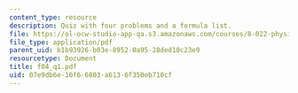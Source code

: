 ```yaml
---
content_type: resource
description: Quiz with four problems and a formula list.
file: https://ol-ocw-studio-app-qa.s3.amazonaws.com/courses/8-022-physics-ii-electricity-and-magnetism-fall-2004/07e9db6e16f66803a6136f350eb710cf_f04_q1.pdf
file_type: application/pdf
parent_uid: b1b93926-b03e-8952-0a95-28ded10c23e9
resourcetype: Document
title: f04_q1.pdf
uid: 07e9db6e-16f6-6803-a613-6f350eb710cf
---
```

